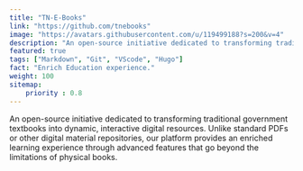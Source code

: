 ```yaml
---
title: "TN-E-Books"
link: "https://github.com/tnebooks"
image: "https://avatars.githubusercontent.com/u/119499188?s=200&v=4"
description: "An open-source initiative dedicated to transforming traditional government textbooks"
featured: true
tags: ["Markdown", "Git", "VScode", "Hugo"]
fact: "Enrich Education experience."
weight: 100
sitemap: 
    priority : 0.8
---
```


An open-source initiative dedicated to transforming traditional government textbooks into dynamic, interactive digital resources. Unlike standard PDFs or other digital material repositories, our platform provides an enriched learning experience through advanced features that go beyond the limitations of physical books.
